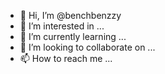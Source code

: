 - 👋 Hi, I’m @benchbenzzy
- 👀 I’m interested in ...
- 🌱 I’m currently learning ...
- 💞️ I’m looking to collaborate on ...
- 📫 How to reach me ...

<!---
benchbenzzy/benchbenzzy is a ✨ special ✨ repository because its `README.md` (this file) appears on your GitHub profile.
You can click the Preview link to take a look at your changes.
--->
